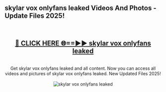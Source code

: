 <h2>skylar vox onlyfans leaked Videos And Photos - Update Files 2025!</h2>
<br>
<div align="center">
<h2><a href="https://linkcuts.com/hfmhzwbr" rel="nofollow">🔴 CLICK HERE 🌐==►► skylar vox onlyfans leaked</a></h2>
<br>
Get skylar vox onlyfans leaked and all content. Now you can access all videos and pictures of skylar vox onlyfans leaked. New Updated Files 2025!
<br>
<br>
<a href="https://linkcuts.com/hfmhzwbr" rel="nofollow" data-target="animated-image.originalLink"><img src="https://i.ibb.co.com/WyWwxjT/player-gif2.gif" alt="skylar vox onlyfans leaked" style="max-width: 100%; display: inline-block;" data-target="animated-image.originalImage"></a>
</div>
<br>